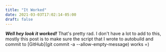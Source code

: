 ```yaml
---
title: "It Worked"
date: 2021-03-03T17:02:14-05:00
draft: false
---
```

***Well hey look it worked!*** That's pretty rad. I don't have a lot to add to this, mostly this post is to make sure the script that I wrote to autobuild and commit to [GitHub](git commit -a --allow-empty-message) works =) 
